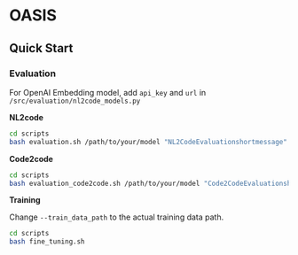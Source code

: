 # OASIS
## Quick Start
### Evaluation
For OpenAI Embedding model, add `api_key` and `url` in `/src/evaluation/nl2code_models.py`

**NL2code**
```bash
cd scripts
bash evaluation.sh /path/to/your/model "NL2CodeEvaluationshortmessage" 1 #use_valid set
```
**Code2code**
```bash
cd scripts
bash evaluation_code2code.sh /path/to/your/model "Code2CodeEvaluationshortmessage"
```
**Training**

Change `--train_data_path` to the actual training data path.

```bash
cd scripts
bash fine_tuning.sh
```
